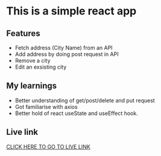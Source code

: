 
# This is a simple react app 
## Features
- Fetch address (City Name) from an API
- Add address by doing post request in API
- Remove a city 
- Edit an exsisting city 

## My learnings 
- Better understanding of get/post/delete and put request
- Got familiarise with axios
- Better hold of react useState and useEffect hook.

## Live link
[CLICK HERE TO GO TO LIVE LINK](https://i2b11c.csb.app/)
